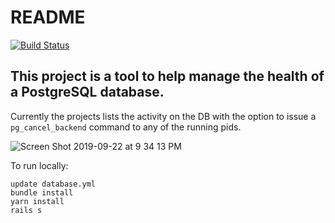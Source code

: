 # README

[![Build Status](https://travis-ci.org/BenKanouse/pg_scanner_sweep.svg?branch=master)](https://travis-ci.org/BenKanouse/pg_scanner_sweep)

## This project is a tool to help manage the health of a PostgreSQL database.

Currently the projects lists the activity on the DB with the option to issue a `pg_cancel_backend` command to any of the running pids.

![Screen Shot 2019-09-22 at 9 34 13 PM](https://user-images.githubusercontent.com/1371190/65397907-c6f55f80-dd81-11e9-8dbb-c24b6b612a58.png)

To run locally:
```
update database.yml
bundle install
yarn install
rails s
```
